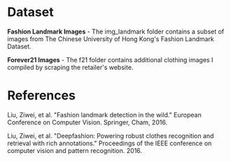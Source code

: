 # Dataset

**Fashion Landmark Images** - The img_landmark folder contains a subset of images from The Chinese University of Hong Kong's Fashion Landmark Dataset.

**Forever21 Images** - The f21 folder contains additional clothing images I compiled by scraping the retailer's website. 

# References

Liu, Ziwei, et al. "Fashion landmark detection in the wild." European Conference on Computer Vision. Springer, Cham, 2016.

Liu, Ziwei, et al. "Deepfashion: Powering robust clothes recognition and retrieval with rich annotations." Proceedings of the IEEE conference on computer vision and pattern recognition. 2016.

